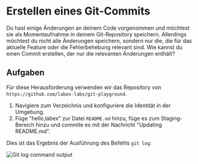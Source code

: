 # Erstellen eines Git-Commits

Du hast einige Änderungen an deinem Code vorgenommen und möchtest sie als Momentaufnahme in deinem Git-Repository speichern. Allerdings möchtest du nicht alle Änderungen speichern, sondern nur die, die für das aktuelle Feature oder die Fehlerbehebung relevant sind. Wie kannst du einen Commit erstellen, der nur die relevanten Änderungen enthält?

## Aufgaben

Für diese Herausforderung verwenden wir das Repository von `https://github.com/labex-labs/git-playground`.

1. Navigiere zum Verzeichnis und konfiguriere die Identität in der Umgebung.
2. Füge "hello,labex" zur Datei `README.md` hinzu, füge es zum Staging-Bereich hinzu und commite es mit der Nachricht "Updating README.md".

Dies ist das Ergebnis der Ausführung des Befehls `git log`:

![Git log command output](../assets/challenge-create-commit-step1-1.png)

